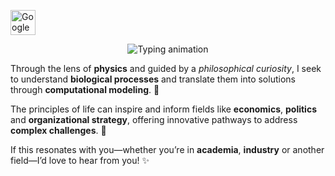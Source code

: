 <p align="left">
  <a href="https://scholar.google.com/citations?user=q_N6118AAAAJ" target="_blank">
    <img src="https://upload.wikimedia.org/wikipedia/commons/c/c7/Google_Scholar_logo.svg" alt="Google Scholar" width="40" height="40"/>
  </a>
</p><p align="center">
  <img src="https://readme-typing-svg.demolab.com?font=Fira+Code&weight=500&size=24&pause=500&color=1B93F7&width=800&lines=I+am+fascinated+by+how+life+solves+problems." alt="Typing animation" />
</p>

Through the lens of **physics** and guided by a *philosophical curiosity*, I seek to understand **biological processes** and translate them into solutions through **computational modeling**. 🧠

The principles of life can inspire and inform fields like **economics**, **politics** and **organizational strategy**, offering innovative pathways to address **complex challenges**. 🌱

If this resonates with you—whether you’re in **academia**, **industry** or another field—I’d love to hear from you! ✨


